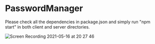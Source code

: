 # PasswordManager
Please check all the dependencies in package.json and simply run "npm start" in both client and server directories.

![Screen Recording 2021-05-16 at 20 27 46](https://user-images.githubusercontent.com/79869042/118410296-906f0580-b686-11eb-975b-6b917d6da701.gif)
